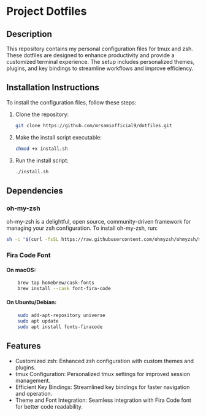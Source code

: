 # Project Dotfiles

## Description
This repository contains my personal configuration files for tmux and zsh. These dotfiles are designed to enhance productivity and provide a customized terminal experience. The setup includes personalized themes, plugins, and key bindings to streamline workflows and improve efficiency.

## Installation Instructions

To install the configuration files, follow these steps:

1. Clone the repository:
    ```sh
    git clone https://github.com/mrsamiofficial9/dotfiles.git
    ```

2. Make the install script executable:
    ```sh
    chmod +x install.sh
    ```

3. Run the install script:
    ```sh
    ./install.sh
    ```

## Dependencies

### oh-my-zsh
oh-my-zsh is a delightful, open source, community-driven framework for managing your zsh configuration. To install oh-my-zsh, run:

```sh
sh -c "$(curl -fsSL https://raw.githubusercontent.com/ohmyzsh/ohmyzsh/master/tools/install.sh)"
```
### Fira Code Font
####  On macOS:
  ```sh
      brew tap homebrew/cask-fonts
      brew install --cask font-fira-code
   ```
#### On Ubuntu/Debian:
```sh
    sudo add-apt-repository universe
    sudo apt update
    sudo apt install fonts-firacode
```


## Features

  - Customized zsh: Enhanced zsh configuration with custom themes and plugins.
  - tmux Configuration: Personalized tmux settings for improved session management.
  - Efficient Key Bindings: Streamlined key bindings for faster navigation and operation.
  - Theme and Font Integration: Seamless integration with Fira Code font for better code readability.



